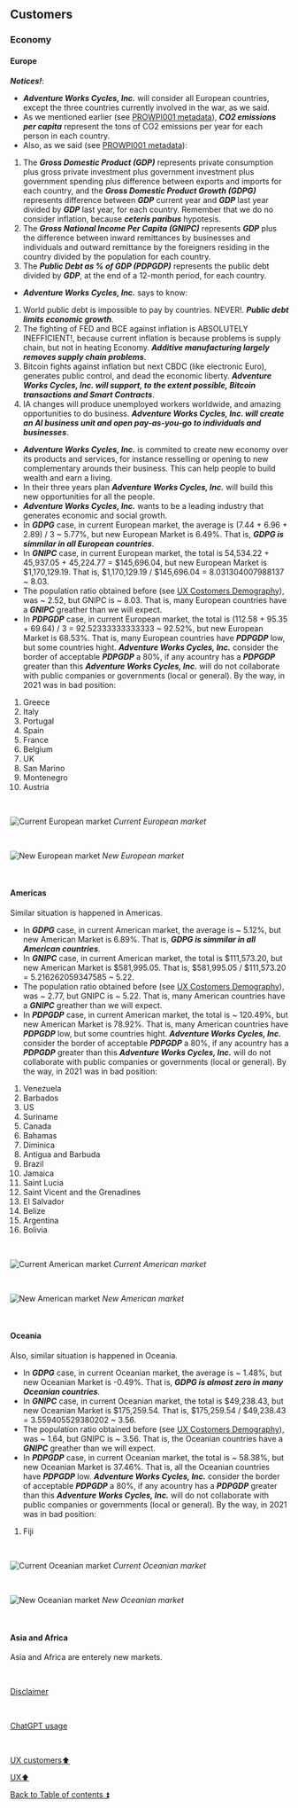## Customers  

### Economy

#### Europe

**_Notices!_**: 

- **_Adventure Works Cycles, Inc._** will consider all European countries, except the three countries currently involved in the war, as we said.
- As we mentioned earlier (see [PROWPI001 metadata](prowpi001_Metadata.md)), **_CO2 emissions per capita_** represent the tons of CO2 emissions per year for each person in each country.
- Also, as we said (see [PROWPI001 metadata](prowpi001_Metadata.md)):
1. The **_Gross Domestic Product (GDP)_** represents private consumption plus gross private investment plus government investment plus government spending plus difference between exports and imports for each country, and the **_Gross Domestic Product Growth (GDPG)_** represents difference between **_GDP_** current year and **_GDP_** last year divided by **_GDP_** last year, for each country. Remember that we do no consider inflation, because **_ceteris paribus_** hypotesis.
2. The **_Gross National Income Per Capita (GNIPC)_** represents **_GDP_** plus the difference between inward remittances by businesses and individuals and outward remittance by the foreigners residing in the country divided by the population for each country.
3. The **_Public Debt as % of GDP (PDPGDP)_** represents the public debt divided by **_GDP_**, at the end of a 12-month period, for each country.
- **_Adventure Works Cycles, Inc._** says to know:
1. World public debt is impossible to pay by countries. NEVER!. **_Public debt limits economic growth_**.
2. The fighting of FED and BCE against inflation is ABSOLUTELY INEFFICIENT!, because current inflation is because problems is supply chain, but not in heating Economy. **_Additive manufacturing largely removes supply chain problems_**.
3. Bitcoin fights against inflation but next CBDC (like electronic Euro), generates public control, and dead the economic liberty. **_Adventure Works Cycles, Inc. will support, to the extent possible, Bitcoin transactions and Smart Contracts_**.
4. IA changes will produce unemployed workers worldwide, and amazing opportunities to do business. **_Adventure Works Cycles, Inc. will create an AI business unit and open pay-as-you-go to individuals and businesses_**.
- **_Adventure Works Cycles, Inc._** is commited to create new economy over its products and services, for instance resselling or opening to new complementary arounds their business. This can help people to build wealth and earn a living.
- In their three years plan **_Adventure Works Cycles, Inc._** will build this new opportunities for all the people. 
- **_Adventure Works Cycles, Inc._** wants to be a leading industry that generates economic and social growth.
- In **_GDPG_** case, in current European market, the average is (7.44 + 6.96 + 2.89) / 3 ~ 5.77%, but new European Market is 6.49%. That is, **_GDPG is simmilar in all European countries_**.
- In **_GNIPC_** case, in current European market, the total is 54,534.22 + 45,937.05 + 45,224.77 = $145,696.04, but new European Market is $1,170,129.19. That is, $1,170,129.19 / $145,696.04 = 8.031304007988137 ~ 8.03.
- The population ratio obtained before (see [UX Costomers Demography](ux_customers_demography.md)), was ~ 2.52, but GNIPC is ~ 8.03. That is, many European countries have a **_GNIPC_** greather than we will expect.
- In **_PDPGDP_** case, in current European market, the total is (112.58 + 95.35 + 69.64) / 3 = 92.52333333333333 ~ 92.52%, but new European Market is 68.53%. That is, many European countries have **_PDPGDP_** low, but some countries hight. **_Adventure Works Cycles, Inc._** consider the border of acceptable **_PDPGDP_** a 80%, if any acountry has a **_PDPGDP_** greater than this **_Adventure Works Cycles, Inc._** will do not collaborate with public companies or governments (local or general). By the way, in 2021 was in bad position:

1. Greece
2. Italy
3. Portugal
4. Spain
5. France
6. Belgium
7. UK
8. San Marino
9. Montenegro
10. Austria

<p><br></p>

![Current European market](https://i.imgur.com/HLQb3Wv.png)
_Current European market_

<p><br></p> 

![New European market](https://i.imgur.com/eTGHX9h.png)
_New European market_

<p><br></p>

#### Americas

Similar situation is happened in Americas.

- In **_GDPG_** case, in current American market, the average is ~ 5.12%, but new American Market is 6.89%. That is, **_GDPG is simmilar in all American countries_**.
- In **_GNIPC_** case, in current American market, the total is $111,573.20, but new American Market is $581,995.05. That is, $581,995.05 / $111,573.20 = 5.216262059347585 ~ 5.22.
- The population ratio obtained before (see [UX Costomers Demography](ux_customers_demography.md)), was ~ 2.77, but GNIPC is ~ 5.22. That is, many American countries have a **_GNIPC_** greather than we will expect.
- In **_PDPGDP_** case, in current American market, the total is ~ 120.49%, but new American Market is 78.92%. That is, many American countries have **_PDPGDP_** low, but some countries hight. **_Adventure Works Cycles, Inc._** consider the border of acceptable **_PDPGDP_** a 80%, if any acountry has a **_PDPGDP_** greater than this **_Adventure Works Cycles, Inc._** will do not collaborate with public companies or governments (local or general). By the way, in 2021 was in bad position:

1. Venezuela
2. Barbados
3. US
4. Suriname
5. Canada
6. Bahamas
7. Diminica
8. Antigua and Barbuda
9. Brazil
10. Jamaica
11. Saint Lucia
12. Saint Vicent and the Grenadines
13. El Salvador
14. Belize
15. Argentina
16. Bolivia

<p><br></p>

![Current American market](https://i.imgur.com/n2FxmBl.png)
_Current American market_

<p><br></p>

![New American market](https://i.imgur.com/S6weu2Z.png)
_New American market_

<p><br></p>

#### Oceania

Also, similar situation is happened in Oceania.

- In **_GDPG_** case, in current Oceanian market, the average is ~ 1.48%, but new Oceanian Market is -0.49%. That is, **_GDPG is almost zero in many Oceanian countries_**.
- In **_GNIPC_** case, in current Oceanian market, the total is $49,238.43, but new Oceanian Market is $175,259.54. That is, $175,259.54 / $49,238.43 = 3.559405529380202 ~ 3.56.
- The population ratio obtained before (see [UX Costomers Demography](ux_customers_demography.md)), was ~ 1.64, but GNIPC is ~ 3.56. That is, the Oceanian countries have a **_GNIPC_** greather than we will expect.
- In **_PDPGDP_** case, in current Oceanian market, the total is ~ 58.38%, but new Oceanian Market is 37.46%. That is, all the Oceanian countries have **_PDPGDP_** low. **_Adventure Works Cycles, Inc._** consider the border of acceptable **_PDPGDP_** a 80%, if any acountry has a **_PDPGDP_** greater than this **_Adventure Works Cycles, Inc._** will do not collaborate with public companies or governments (local or general). By the way, in 2021 was in bad position:

1. Fiji

<p><br></p>

![Current Oceanian market](https://i.imgur.com/nDCXhAq.png)
_Current Oceanian market_

<p><br></p>

![New Oceanian market](https://i.imgur.com/e6k3Tym.png)
_New Oceanian market_

<p><br></p> 

#### Asia and Africa

Asia and Africa are enterely new markets.

<p><br></p> 

[Disclaimer](../DISCLAIMER.md)

<p><br></p> 

[ChatGPT usage](../CHATGPT_USAGE.md)  

<p><br></p>

[UX customers:arrow_up:](ux_customers.md) 

[UX:arrow_up:](ux.md)  

[Back to Table of contents :arrow_double_up:](../README.md)